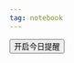 ```yaml
---
tag: notebook
---
```

<head>

<script type="text/javascript">
    function atoast(){           
        if (window.Notification) {
            var ua = navigator.userAgent.toLowerCase();
            console.log(ua);
            if (ua.indexOf('safari') != -1) {
                if (ua.indexOf('chrome') > -1) {
                    // Chrome
                    Notification.requestPermission().then(function (permission) {
                        if (permission == "granted") {
                            var notification = new Notification('Hello Notification',{body:"I hope that all the browser will support this function!"});
                            notification;
                            console.log('awesome')

                            notification.onclick = function () {

                                console.log('点击');
                                notification.close();
                            };
                        } else {
                            Notification.requestPermission();
                            console.log('没有权限,用户拒绝:Notification');
                        }
                    }).catch(function(err) {
                        console.error(err);
                    });
                } else {
                    // Safari
                    console.log('safari');
                    Notification.requestPermission(function (permission) {
                        if (permission == "granted") {
                            var notification = new Notification('桌面推送', {
                                body: '这是我的第一条桌面推送'
                            });

                            notification.onclick = function () {

                                console.log('点击');
                                notification.close();
                            };
                        } else {
                            Notification.requestPermission();
                            console.log('没有权限,用户拒绝:Notification');
                        }
                    })
                }
            }
        } else {
            console.log('不支持Notification');
        }
        console.log('ok');
    }
</script>
</head>
<body>

<button id='start-now' onclick="atoast()">开启今日提醒</button>

</body>
